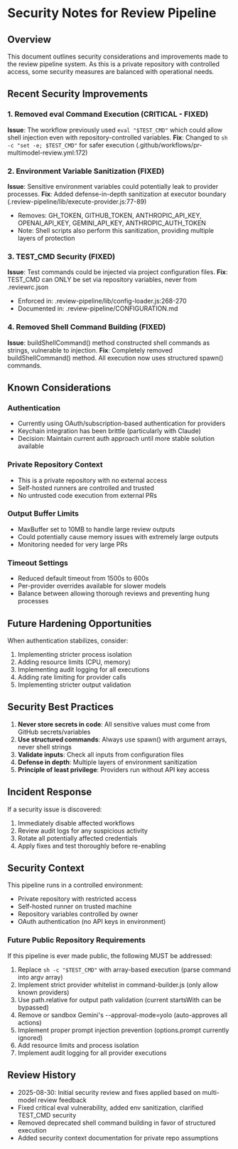 # Security Notes for Review Pipeline

## Overview
This document outlines security considerations and improvements made to the review pipeline system. As this is a private repository with controlled access, some security measures are balanced with operational needs.

## Recent Security Improvements

### 1. Removed eval Command Execution (CRITICAL - FIXED)
**Issue**: The workflow previously used `eval "$TEST_CMD"` which could allow shell injection even with repository-controlled variables.
**Fix**: Changed to `sh -c "set -e; $TEST_CMD"` for safer execution (.github/workflows/pr-multimodel-review.yml:172)

### 2. Environment Variable Sanitization (FIXED)
**Issue**: Sensitive environment variables could potentially leak to provider processes.
**Fix**: Added defense-in-depth sanitization at executor boundary (.review-pipeline/lib/execute-provider.js:77-89)
- Removes: GH_TOKEN, GITHUB_TOKEN, ANTHROPIC_API_KEY, OPENAI_API_KEY, GEMINI_API_KEY, ANTHROPIC_AUTH_TOKEN
- Note: Shell scripts also perform this sanitization, providing multiple layers of protection

### 3. TEST_CMD Security (FIXED)
**Issue**: Test commands could be injected via project configuration files.
**Fix**: TEST_CMD can ONLY be set via repository variables, never from .reviewrc.json
- Enforced in: .review-pipeline/lib/config-loader.js:268-270
- Documented in: .review-pipeline/CONFIGURATION.md

### 4. Removed Shell Command Building (FIXED)  
**Issue**: buildShellCommand() method constructed shell commands as strings, vulnerable to injection.
**Fix**: Completely removed buildShellCommand() method. All execution now uses structured spawn() commands.

## Known Considerations

### Authentication
- Currently using OAuth/subscription-based authentication for providers
- Keychain integration has been brittle (particularly with Claude)
- Decision: Maintain current auth approach until more stable solution available

### Private Repository Context
- This is a private repository with no external access
- Self-hosted runners are controlled and trusted
- No untrusted code execution from external PRs

### Output Buffer Limits
- MaxBuffer set to 10MB to handle large review outputs
- Could potentially cause memory issues with extremely large outputs
- Monitoring needed for very large PRs

### Timeout Settings
- Reduced default timeout from 1500s to 600s
- Per-provider overrides available for slower models
- Balance between allowing thorough reviews and preventing hung processes

## Future Hardening Opportunities

When authentication stabilizes, consider:
1. Implementing stricter process isolation
2. Adding resource limits (CPU, memory)
3. Implementing audit logging for all executions
4. Adding rate limiting for provider calls
5. Implementing stricter output validation

## Security Best Practices

1. **Never store secrets in code**: All sensitive values must come from GitHub secrets/variables
2. **Use structured commands**: Always use spawn() with argument arrays, never shell strings  
3. **Validate inputs**: Check all inputs from configuration files
4. **Defense in depth**: Multiple layers of environment sanitization
5. **Principle of least privilege**: Providers run without API key access

## Incident Response

If a security issue is discovered:
1. Immediately disable affected workflows
2. Review audit logs for any suspicious activity
3. Rotate all potentially affected credentials
4. Apply fixes and test thoroughly before re-enabling

## Security Context

This pipeline runs in a controlled environment:
- Private repository with restricted access
- Self-hosted runner on trusted machine  
- Repository variables controlled by owner
- OAuth authentication (no API keys in environment)

### Future Public Repository Requirements

If this pipeline is ever made public, the following MUST be addressed:
1. Replace `sh -c "$TEST_CMD"` with array-based execution (parse command into argv array)
2. Implement strict provider whitelist in command-builder.js (only allow known providers)
3. Use path.relative for output path validation (current startsWith can be bypassed)
4. Remove or sandbox Gemini's --approval-mode=yolo (auto-approves all actions)
5. Implement proper prompt injection prevention (options.prompt currently ignored)
6. Add resource limits and process isolation
7. Implement audit logging for all provider executions

## Review History

- 2025-08-30: Initial security review and fixes applied based on multi-model review feedback
- Fixed critical eval vulnerability, added env sanitization, clarified TEST_CMD security
- Removed deprecated shell command building in favor of structured execution
- Added security context documentation for private repo assumptions